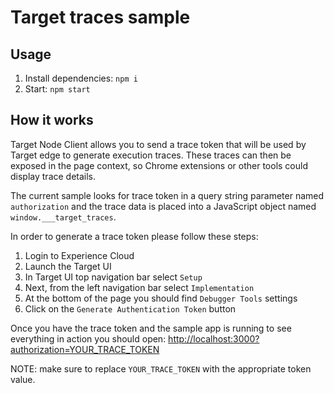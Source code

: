 # Target traces sample

## Usage
1. Install dependencies: `npm i`
2. Start: `npm start`

## How it works
Target Node Client allows you to send a trace token that will be used by Target edge to generate execution traces.
These traces can then be exposed in the page context, so Chrome extensions or other tools could display trace details.

The current sample looks for trace token in a query string parameter named `authorization` and the trace data is 
placed into a JavaScript object named `window.___target_traces`.

In order to generate a trace token please follow these steps:
1. Login to Experience Cloud
2. Launch the Target UI
3. In Target UI top navigation bar select `Setup`
4. Next, from the left navigation bar select `Implementation`
5. At the bottom of the page you should find `Debugger Tools` settings
6. Click on the `Generate Authentication Token` button

Once you have the trace token and the sample app is running to see everything in action you should open:
[http://localhost:3000?authorization=YOUR_TRACE_TOKEN](http://localhost:3000?authorization=YOUR_TRACE_TOKEN)

NOTE: make sure to replace `YOUR_TRACE_TOKEN` with the appropriate token value.
